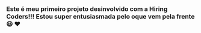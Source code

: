### Este é meu primeiro projeto desinvolvido com a Hiring Coders!!! Estou super entusiasmada pelo oque vem pela frente :smiley: :heart:

